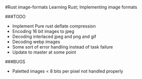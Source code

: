 #Rust image-formats
Learning Rust; Implementing image formats

###TODO
+ Implement Pure rust deflate compression
+ Encoding 16 bit images to jpeg
+ Decoding interlaced jpeg and png and gif
+ Decoding webp images
+ Some sort of error handling instead of task failure
+ Update to master at some point

###BUGS
+ Paletted images < 8 bits per pixel not handled properly
